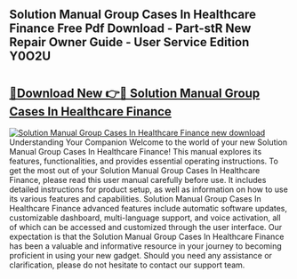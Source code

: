 ## Solution Manual Group Cases In Healthcare Finance Free Pdf Download - Part-stR New Repair Owner Guide - User Service Edition Y0O2U

# <h2><a href="http://bc64689.oget.top/?id=Solution+Manual+Group+Cases+In+Healthcare+Finance">🔗Download New 👉🔴 Solution Manual Group Cases In Healthcare Finance</a></h2>

[![Solution Manual Group Cases In Healthcare Finance new download](https://i.imgur.com/5g1atiW.png)](http://bc64689.oget.top/?id=Solution+Manual+Group+Cases+In+Healthcare+Finance)
Understanding Your Companion Welcome to the world of your new Solution Manual Group Cases In Healthcare Finance! This manual explores its features, functionalities, and provides essential operating instructions. To get the most out of your Solution Manual Group Cases In Healthcare Finance, please read this user manual carefully before use. It includes detailed instructions for product setup, as well as information on how to use its various features and capabilities. Solution Manual Group Cases In Healthcare Finance advanced features include automatic software updates, customizable dashboard, multi-language support, and voice activation, all of which can be accessed and customized through the user interface. Our expectation is that the Solution Manual Group Cases In Healthcare Finance has been a valuable and informative resource in your journey to becoming proficient in using your new gadget. Should you need any assistance or clarification, please do not hesitate to contact our support team.
